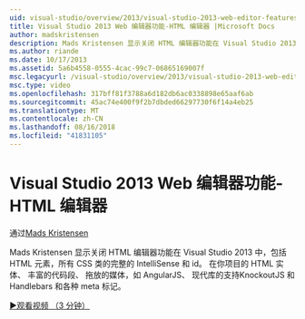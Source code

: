 ```yaml
---
uid: visual-studio/overview/2013/visual-studio-2013-web-editor-features-html-editor
title: Visual Studio 2013 Web 编辑器功能-HTML 编辑器 |Microsoft Docs
author: madskristensen
description: Mads Kristensen 显示关闭 HTML 编辑器功能在 Visual Studio 2013 中，包括 HTML 元素，所有 CSS 类的完整的 IntelliSense 和 id。 在你的项目...
ms.author: riande
ms.date: 10/17/2013
ms.assetid: 5a6b4558-0555-4cac-99c7-06865169007f
msc.legacyurl: /visual-studio/overview/2013/visual-studio-2013-web-editor-features-html-editor
msc.type: video
ms.openlocfilehash: 317bff81f3788a6d182db6ac0338898e65aaf6ab
ms.sourcegitcommit: 45ac74e400f9f2b7dbded66297730f6f14a4eb25
ms.translationtype: MT
ms.contentlocale: zh-CN
ms.lasthandoff: 08/16/2018
ms.locfileid: "41831105"
---
```

<a name="visual-studio-2013-web-editor-features---html-editor"></a>Visual Studio 2013 Web 编辑器功能-HTML 编辑器
====================
通过[Mads Kristensen](https://github.com/madskristensen)

Mads Kristensen 显示关闭 HTML 编辑器功能在 Visual Studio 2013 中，包括 HTML 元素，所有 CSS 类的完整的 IntelliSense 和 id。 在你项目的 HTML 实体、 丰富的代码段、 拖放的媒体，如 AngularJS、 现代库的支持KnockoutJS 和 Handlebars 和各种 meta 标记。

[&#9654;观看视频 （3 分钟）](https://channel9.msdn.com/Blogs/ASP-NET-Site-Videos/visual-studio-2013-web-editor-features-html-editor)
